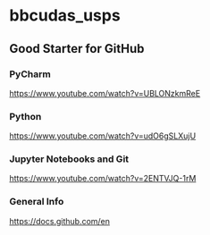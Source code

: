# bbcudas_usps

## **Good Starter for GitHub**

### PyCharm
https://www.youtube.com/watch?v=UBLONzkmReE

### Python
https://www.youtube.com/watch?v=udO6gSLXujU

### Jupyter Notebooks and Git 
https://www.youtube.com/watch?v=2ENTVJQ-1rM

### General Info
https://docs.github.com/en
